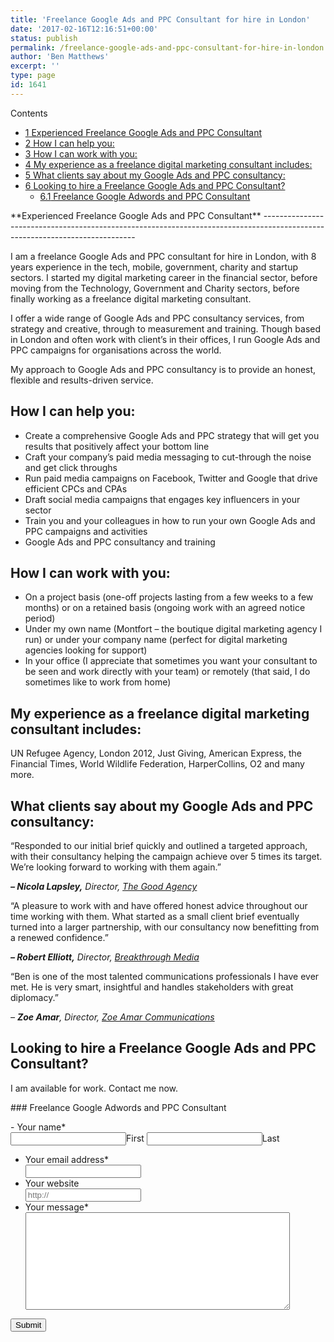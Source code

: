 ```yaml
---
title: 'Freelance Google Ads and PPC Consultant for hire in London'
date: '2017-02-16T12:16:51+00:00'
status: publish
permalink: /freelance-google-ads-and-ppc-consultant-for-hire-in-london
author: 'Ben Matthews'
excerpt: ''
type: page
id: 1641
---
```

<div class="no_bullets" id="toc_container">Contents

- [<span class="toc_number toc_depth_1">1</span> Experienced Freelance Google Ads and PPC Consultant](#Experienced_Freelance_GoogleAds_and_PPC_Consultant)
- [<span class="toc_number toc_depth_1">2</span> How I can help you:](#How_I_can_help_you)
- [<span class="toc_number toc_depth_1">3</span> How I can work with you:](#How_I_can_work_with_you)
- [<span class="toc_number toc_depth_1">4</span> My experience as a freelance digital marketing consultant includes:](#My_experience_as_a_freelance_digital_marketing_consultant_includes)
- [<span class="toc_number toc_depth_1">5</span> What clients say about my Google Ads and PPC consultancy:](#What_clients_say_about_my_GoogleAds_and_PPC_consultancy)
- [<span class="toc_number toc_depth_1">6</span> Looking to hire a Freelance Google Ads and PPC Consultant?](#Looking_to_hire_a_Freelance_GoogleAds_and_PPC_Consultant)
  - [<span class="toc_number toc_depth_2">6.1</span> Freelance Google Adwords and PPC Consultant](#Freelance_Google_Adwords_and_PPC_Consultant)

</div><span id="Experienced_Freelance_GoogleAds_and_PPC_Consultant">**Experienced Freelance Google Ads and PPC Consultant**</span>
----------------------------------------------------------------------------------------------------------------------------

I am a freelance Google Ads and PPC consultant for hire in London, with 8 years experience in the tech, mobile, government, charity and startup sectors. I started my digital marketing career in the financial sector, before moving from the Technology, Government and Charity sectors, before finally working as a freelance digital marketing consultant.

I offer a wide range of Google Ads and PPC consultancy services, from strategy and creative, through to measurement and training. Though based in London and often work with client’s in their offices, I run Google Ads and PPC campaigns for organisations across the world.

My approach to Google Ads and PPC consultancy is to provide an honest, flexible and results-driven service.

<span id="How_I_can_help_you">**How I can help you:**</span>
------------------------------------------------------------

- Create a comprehensive Google Ads and PPC strategy that will get you results that positively affect your bottom line
- Craft your company’s paid media messaging to cut-through the noise and get click throughs
- Run paid media campaigns on Facebook, Twitter and Google that drive efficient CPCs and CPAs
- Draft social media campaigns that engages key influencers in your sector
- Train you and your colleagues in how to run your own Google Ads and PPC campaigns and activities
- Google Ads and PPC consultancy and training

<span id="How_I_can_work_with_you">**How I can work with you:**</span>
----------------------------------------------------------------------

- On a project basis (one-off projects lasting from a few weeks to a few months) or on a retained basis (ongoing work with an agreed notice period)
- Under my own name (Montfort – the boutique digital marketing agency I run) or under your company name (perfect for digital marketing agencies looking for support)
- In your office (I appreciate that sometimes you want your consultant to be seen and work directly with your team) or remotely (that said, I do sometimes like to work from home)

<span id="My_experience_as_a_freelance_digital_marketing_consultant_includes">**My experience as a freelance digital marketing consultant includes:**</span>
------------------------------------------------------------------------------------------------------------------------------------------------------------

UN Refugee Agency, London 2012, Just Giving, American Express, the Financial Times, World Wildlife Federation, HarperCollins, O2 and many more.

<span id="What_clients_say_about_my_GoogleAds_and_PPC_consultancy">**What clients say about my Google Ads and PPC consultancy:**</span>
---------------------------------------------------------------------------------------------------------------------------------------

“Responded to our initial brief quickly and outlined a targeted approach, with their consultancy helping the campaign achieve over 5 times its target. We’re looking forward to working with them again.”

***– Nicola Lapsley,** Director, [The Good Agency](http://thegoodagency.co.uk/)*

“A pleasure to work with and have offered honest advice throughout our time working with them. What started as a small client brief eventually turned into a larger partnership, with our consultancy now benefitting from a renewed confidence.”

***– Robert Elliott,** Director, [Breakthrough Media](http://breakthroughmedia.org)*

“Ben is one of the most talented communications professionals I have ever met. He is very smart, insightful and handles stakeholders with great diplomacy.”

*– **Zoe Amar**, Director, [Zoe Amar Communications](http://zoeamar.com/)*

<span id="Looking_to_hire_a_Freelance_GoogleAds_and_PPC_Consultant">**Looking to hire a Freelance Google Ads and PPC Consultant?**</span>
-----------------------------------------------------------------------------------------------------------------------------------------

I am available for work. Contact me now.

<div class="gf_browser_chrome gform_wrapper" id="gform_wrapper_5"><form action="/wp-admin/admin.php?page=gatsby-markdown-export" enctype="multipart/form-data" id="gform_5" method="post"><div class="gform_heading">### <span id="Freelance_Google_Adwords_and_PPC_Consultant">Freelance Google Adwords and PPC Consultant</span>

 <span class="gform_description"></span> </div><div class="gform_body">- <label class="gfield_label gfield_label_before_complex" for="input_5_1_3">Your name<span class="gfield_required">\*</span></label><div class="ginput_complex ginput_container no_prefix has_first_name no_middle_name has_last_name no_suffix gf_name_has_2 ginput_container_name gfield_trigger_change" id="input_5_1"> <span class="name_first" id="input_5_1_3_container"> <input aria-invalid="false" aria-label="First name" aria-required="true" id="input_5_1_3" name="input_1.3" tabindex="2" type="text" value=""></input><label for="input_5_1_3">First</label> </span> <span class="name_last" id="input_5_1_6_container"> <input aria-invalid="false" aria-label="Last name" aria-required="true" id="input_5_1_6" name="input_1.6" tabindex="4" type="text" value=""></input><label for="input_5_1_6">Last</label> </span></div>
- <label class="gfield_label" for="input_5_2">Your email address<span class="gfield_required">\*</span></label><div class="ginput_container ginput_container_email"> <input class="medium" id="input_5_2" name="input_2" tabindex="6" type="text" value=""></input></div>
- <label class="gfield_label" for="input_5_3">Your website</label><div class="ginput_container ginput_container_website"> <input aria-invalid="false" class="medium" id="input_5_3" name="input_3" placeholder="http://" tabindex="7" type="text" value=""></input></div>
- <label class="gfield_label" for="input_5_4">Your message<span class="gfield_required">\*</span></label><div class="ginput_container ginput_container_textarea"><textarea aria-invalid="false" aria-required="true" class="textarea medium" cols="50" id="input_5_4" name="input_4" rows="10" tabindex="8"></textarea></div>
 
</div><div class="gform_footer top_label"> <input class="gform_button button" id="gform_submit_button_5" onclick="if(window["gf_submitting_5"]){return false;}  window["gf_submitting_5"]=true;  " onkeypress="if( event.keyCode == 13 ){ if(window["gf_submitting_5"]){return false;} window["gf_submitting_5"]=true;  jQuery("#gform_5").trigger("submit",[true]); }" tabindex="9" type="submit" value="Submit"></input><input class="gform_hidden" name="is_submit_5" type="hidden" value="1"></input><input class="gform_hidden" name="gform_submit" type="hidden" value="5"></input><input class="gform_hidden" name="gform_unique_id" type="hidden" value=""></input><input class="gform_hidden" name="state_5" type="hidden" value="WyJbXSIsIjUxNzMzNTlhNDM0YTZiMGJhNTAzYWFiMDRjODQ1NTc0Il0="></input><input class="gform_hidden" id="gform_target_page_number_5" name="gform_target_page_number_5" type="hidden" value="0"></input><input class="gform_hidden" id="gform_source_page_number_5" name="gform_source_page_number_5" type="hidden" value="1"></input><input name="gform_field_values" type="hidden" value=""></input></div> </form> </div><script type="text/javascript"> jQuery(document).bind('gform_post_render', function(event, formId, currentPage){if(formId == 5) {if(typeof Placeholders != 'undefined'){
                        Placeholders.enable();
                    }} } );jQuery(document).bind('gform_post_conditional_logic', function(event, formId, fields, isInit){} );</script><script type="text/javascript"> jQuery(document).ready(function(){jQuery(document).trigger('gform_post_render', [5, 1]) } ); </script>
